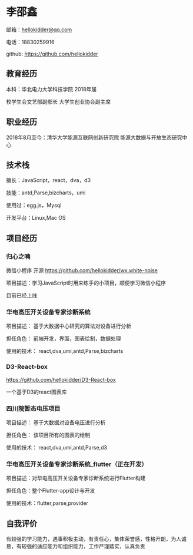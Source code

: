 # 李邵鑫

邮箱：hellokidder@qq.com

电话：18830259916

github: <https://github.com/hellokidder>

## 教育经历

本科：华北电力大学科技学院 2018年届

校学生会文艺部副部长  大学生创业协会副主席

## 职业经历

2018年8月至今：清华大学能源互联网创新研究院 能源大数据与开放生态研究中心

## 技术栈

擅长：JavaScript，react，dva，d3

技能：antd,Parse,bizcharts，umi

使用过：egg.js，Mysql

开发平台：Linux,Mac OS

## 项目经历

### 归心之喃

微信小程序 开源 <https://github.com/hellokidder/wx.white-noise>

项目描述：学习JavaScript时用来练手的小项目，顺便学习微信小程序

目前已经上线

### 华电高压开关设备专家诊断系统

项目描述： 基于大数据中心研究的算法对设备进行分析

担任角色： 前端开发，界面，图表绘制，数据处理

使用的技术： react,dva,umi,antd,Parse,bizcharts

### D3-React-box

<https://github.com/hellokidder/D3-React-box>

一个基于D3的react图表库

### 四川院暂态电压项目

项目描述： 基于大数据对设备电压进行分析

担任角色： 该项目所有的图表的绘制

使用的技术： react,dva,umi,antd,Parse,d3

### 华电高压开关设备专家诊断系统_flutter（正在开发）

项目描述：对华电高压开关设备专家诊断系统进行Flutter构建

担任角色：整个Flutter-app设计与开发

使用的技术：flutter,parse,provider

## 自我评价

有较强的学习能力，遇事积极主动，有责任心，集体荣誉感，性格开朗，为人诚恳，有较强的适应能力和组织能力，工作严瑾踏实，认真负责
